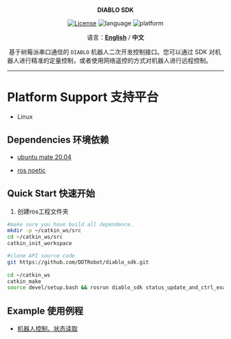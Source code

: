 <p align="center"><strong>DIABLO SDK</strong></p>
<p align="center"><a href="https://github.com/Direcrt-Drive-Technology/diablo-sdk-v1/blob/master/LICENSE"><img alt="License" src="https://img.shields.io/badge/License-LGPL%202.1-orange"/></a>
<img alt="language" src="https://img.shields.io/badge/language-c++-red"/>
<img alt="platform" src="https://img.shields.io/badge/platform-raspberrypi-l"/>
</p>

<p align="center">
    语言：<a href="README.en.md"><strong>English</strong></a> / <strong>中文</strong>
</p>


​	基于树莓派串口通信的 `DIABLO` 机器人二次开发控制接口。您可以通过 SDK 对机器人进行精准的定量控制，或者使用网络遥控的方式对机器人进行远程控制。

---



# Platform Support 支持平台

* Linux 

  

## Dependencies 环境依赖

- [ubuntu mate 20.04](https://ubuntu-mate.org/download/)

- [ros noetic](http://wiki.ros.org/noetic/Installation/Ubuntu)



## Quick Start 快速开始

1. 创建ros工程文件夹

```bash
#make sure you have build all dependence.
mkdir -p ~/catkin_ws/src
cd ~/catkin_ws/src
catkin_init_workspace

#clone API source code
git https://github.com/DDTRobot/diablo_sdk.git
 
cd ~/catkin_ws
catkin_make
source devel/setup.bash && rosrun diablo_sdk status_update_and_ctrl_example
```



## Example 使用例程

- [机器人控制、状态读取](https://github.com/DDTRobot/diablo_sdk/tree/main/example/status_update_and_ctrl)




<!-- ## More Information 更多信息

- [中文文档](https://diablo-sdk-docs.readthedocs.io/zh_CN/latest/) -->
